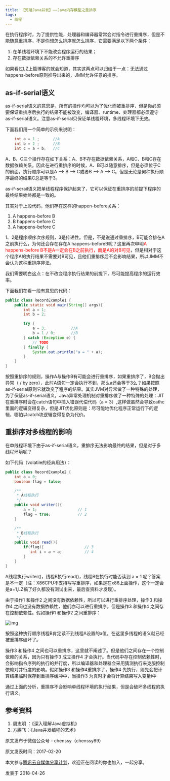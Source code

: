 ```yaml
---
title: 【死磕Java并发】—–Java内存模型之重排序
tags:
  - 线程
---
```




在执行程序时，为了提供性能，处理器和编译器常常会对指令进行重排序，但是不能随意重排序，不是你想怎么排序就怎么排序，它需要满足以下两个条件：

1. 在单线程环境下不能改变程序运行的结果；
2. 存在数据依赖关系的不允许重排序

如果看过LZ上篇博客的就会知道，其实这两点可以归结于一点：无法通过happens-before原则推导出来的，JMM允许任意的排序。

## **as-if-serial语义**

as-if-serial语义的意思是，所有的操作均可以为了优化而被重排序，但是你必须要保证重排序后执行的结果不能被改变，编译器、runtime、处理器都必须遵守as-if-serial语义。注意as-if-serial只保证单线程环境，多线程环境下无效。

下面我们用一个简单的示例来说明：

```java
    int a = 1 ;      //A
    int b = 2 ;      //B
    int c = a + b;   //C
```

A、B、C三个操作存在如下关系：A、B不存在数据依赖关系，A和C、B和C存在数据依赖关系，因此在进行重排序的时候，A、B可以随意排序，但是必须位于C的前面，执行顺序可以是A –> B –> C或者B –> A –> C。但是无论是何种执行顺序最终的结果C总是等于3。

as-if-serail语义把单线程程序保护起来了，它可以保证在重排序的前提下程序的最终结果始终都是一致的。

其实对于上段代码，他们存在这样的happen-before关系：

1. A happens-before B
2. B happens-before C
3. A happens-before C

1、2是程序顺序次序规则，3是传递性。但是，不是说通过重排序，B可能会排在A之前执行么，为何还会存在存在A happens-beforeB呢？这里再次申明<span style="color:red">A happens-before B不是A一定会在B之前执行，而是A的对B可见</span>，但是相对于这个程序A的执行结果不需要对B可见，且他们重排序后不会影响结果，所以JMM不会认为这种重排序非法。

我们需要明白这点：在不改变程序执行结果的前提下，尽可能提高程序的运行效率。

下面我们在看一段有意思的代码：

```java
public class RecordExample1 {
    public static void main(String[] args){
        int a = 1;
        int b = 2;

        try {
            a = 3;           //A
            b = 1 / 0;       //B
        } catch (Exception e) {
            // TODO
        } finally {
            System.out.println("a = " + a);
        }
    }
}
```

按照重排序的规则，操作A与操作B有可能会进行重排序，如果重排序了，B会抛出异常（ / by zero），此时A语句一定会执行不到，那么a还会等于3么？如果按照as-if-serial原则它就改变了程序的结果。其实JVM对异常做了一种特殊的处理，为了保证as-if-serial语义，Java异常处理机制对重排序做了一种特殊的处理：JIT在重排序时会在catch语句中插入错误代偿代码（a = 3）,这样做虽然会导致cathc里面的逻辑变得复杂，但是JIT优化原则是：尽可能地优化程序正常运行下的逻辑，哪怕以catch块逻辑变得复杂为代价。

## **重排序对多线程的影响**

在单线程环境下由于as-if-serial语义，重排序无法影响最终的结果，但是对于多线程环境呢？

如下代码（volatile的经典用法）：

```java
public class RecordExample2 {
    int a = 0;
    boolean flag = false;

    /**
     * A线程执行
     */
    public void writer(){
        a = 1;                  // 1
        flag = true;            // 2
    }

    /**
     * B线程执行
     */
    public void read(){
        if(flag){                  // 3
           int i = a + a;          // 4
        }
    }
}
```

A线程执行writer()，线程B执行read()，线程B在执行时能否读到 a = 1 呢？答案是不一定（注：X86CPU不支持写写重排序，如果是在x86上面操作，这个一定会是a=1,LZ搞了好久都没有测试出来，最后查资料才发现）。

由于操作1 和操作2 之间没有数据依赖性，所以可以进行重排序处理，操作3 和操作4 之间也没有数据依赖性，他们亦可以进行重排序，但是操作3 和操作4 之间存在控制依赖性。假如操作1 和操作2 之间重排序：

![img](https://ask.qcloudimg.com/http-save/yehe-1655470/l8y85gnf0a.jpeg?imageView2/2/w/1620)

按照这种执行顺序线程B肯定读不到线程A设置的a值，在这里多线程的语义就已经被重排序破坏了。

操作3 和操作4 之间也可以重排序，这里就不阐述了。但是他们之间存在一个控制依赖的关系，因为只有操作3 成立操作4 才会执行。当代码中存在控制依赖性时，会影响指令序列的执行的并行度，所以编译器和处理器会采用猜测执行来克服控制依赖对并行度的影响。假如操作3 和操作4重排序了，操作4 先执行，则先会把计算结果临时保存到重排序缓冲中，当操作3 为真时才会将计算结果写入变量i中

通过上面的分析，重排序不会影响单线程环境的执行结果，但是会破坏多线程的执行语义。

## **参考资料**

1. 周志明 ：《深入理解Java虚拟机》
2. 方腾飞：《Java并发编程的艺术》

原文发布于微信公众号 - chenssy（chenssy89）

原文发表时间：2017-02-20

本文参与[腾讯云自媒体分享计划](https://cloud.tencent.com/developer/support-plan)，欢迎正在阅读的你也加入，一起分享。

发表于 2018-04-26